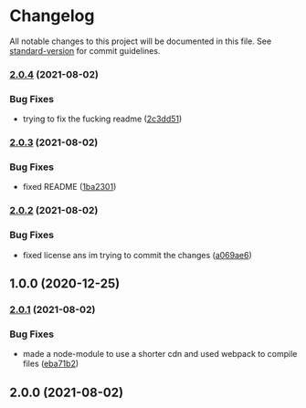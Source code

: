 # Changelog

All notable changes to this project will be documented in this file. See [standard-version](https://github.com/conventional-changelog/standard-version) for commit guidelines.

### [2.0.4](https://github.com/JebBarbas/protocolredirect/compare/v2.0.3...v2.0.4) (2021-08-02)


### Bug Fixes

* trying to fix the fucking readme ([2c3dd51](https://github.com/JebBarbas/protocolredirect/commit/2c3dd518c16dd2b5e8ca45c47d953110e886c322))

### [2.0.3](https://github.com/JebBarbas/protocolredirect/compare/v2.0.2...v2.0.3) (2021-08-02)


### Bug Fixes

* fixed README ([1ba2301](https://github.com/JebBarbas/protocolredirect/commit/1ba23019fd7b935056dd7116f1ea3217ba3a3d2f))

### [2.0.2](https://github.com/JebBarbas/protocolredirect/compare/v2.0.1...v2.0.2) (2021-08-02)


### Bug Fixes

* fixed license ans im trying to commit the changes ([a069ae6](https://github.com/JebBarbas/protocolredirect/commit/a069ae6c60d5bcb24fd07724e99f4e7a1924d433))

## 1.0.0 (2020-12-25)

### [2.0.1](https://github.com/JebBarbas/protocolredirect/compare/v2.0.0...v2.0.1) (2021-08-02)


### Bug Fixes

* made a node-module to use a shorter cdn and used webpack to compile files ([eba71b2](https://github.com/JebBarbas/protocolredirect/commit/eba71b27c5b44bb63f15dd6a873c0403ac7b3018))

## 2.0.0 (2021-08-02)
